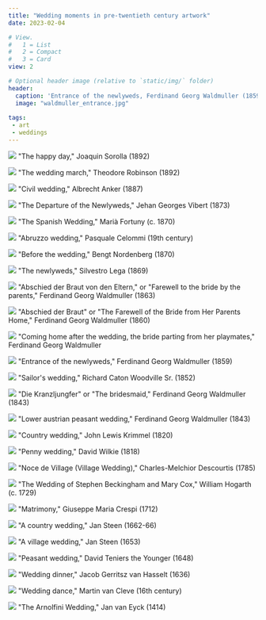 ```yaml
---
title: "Wedding moments in pre-twentieth century artwork"
date: 2023-02-04

# View.
#   1 = List
#   2 = Compact
#   3 = Card
view: 2

# Optional header image (relative to `static/img/` folder)
header:
  caption: 'Entrance of the newlyweds, Ferdinand Georg Waldmuller (1859)'
  image: "waldmuller_entrance.jpg"
  
tags:
 - art
 - weddings
---
```


![](/uploads/art-weddings/sorolla_happy.jpg)
"The happy day," Joaquin Sorolla (1892)

![](/uploads/art-weddings/robinson_wedding.jpg)
"The wedding march," Theodore Robinson (1892)

![](/uploads/art-weddings/anker_civil.jpg)
"Civil wedding," Albrecht Anker (1887)

![](/uploads/art-weddings/vibert_departure.jpg)
"The Departure of the Newlyweds," Jehan Georges Vibert (1873)

![](/uploads/art-weddings/fortuny_spanish.jpg)
"The Spanish Wedding," Marià Fortuny (c. 1870)

![](/uploads/art-weddings/celommi.jpg)
"Abruzzo wedding," Pasquale Celommi (19th century)

![](/uploads/art-weddings/Nordenberg_before.jpg)
"Before the wedding," Bengt Nordenberg (1870)

![](/uploads/art-weddings/lega_sposi.jpg)
"The newlyweds," Silvestro Lega (1869)

![](/uploads/art-weddings/waldmuller_farewell2.jpeg)
"Abschied der Braut von den Eltern," or "Farewell to the bride by the parents," Ferdinand Georg Waldmuller (1863)

![](/uploads/art-weddings/waldmuller_farewell.jpg)
"Abschied der Braut" or "The Farewell of the Bride from Her Parents Home," Ferdinand Georg Waldmuller (1860)

![](/uploads/art-weddings/waldmuller_departing.jpg)
"Coming home after the wedding, the bride parting from her playmates," Ferdinand Georg Waldmuller

![](/uploads/art-weddings/waldmuller_entrance.jpg)
"Entrance of the newlyweds," Ferdinand Georg Waldmuller (1859)

![](/uploads/art-weddings/woodville_sailor.jpg)
"Sailor's wedding," Richard Caton Woodville Sr. (1852)

![](/uploads/art-weddings/waldmuller_bridesmaid.png)
"Die Kranzljungfer" or "The bridesmaid," Ferdinand Georg Waldmuller (1843)

![](/uploads/art-weddings/waldmuller_lower.jpg)
"Lower austrian peasant wedding," Ferdinand Georg Waldmuller (1843)

![](/uploads/art-weddings/krimmel_country.jpg)
"Country wedding," John Lewis Krimmel (1820)

![](/uploads/art-weddings/wilkie_penny.jpg)
"Penny wedding," David Wilkie (1818)

![](/uploads/art-weddings/descourtis_village.jpg)
"Noce de Village (Village Wedding)," Charles-Melchior Descourtis (1785)

![](/uploads/art-weddings/hogarth_wedding.jpg)
"The Wedding of Stephen Beckingham and Mary Cox," William Hogarth (c. 1729)

![](/uploads/art-weddings/crespi_matrimony.jpg)
"Matrimony," Giuseppe Maria Crespi (1712)

![](/uploads/art-weddings/steen_country.jpg)
"A country wedding," Jan Steen (1662-66)

![](/uploads/art-weddings/steen_village.jpg)
"A village wedding," Jan Steen (1653)

![](/uploads/art-weddings/teniers_peasant.png)
"Peasant wedding," David Teniers the Younger (1648)

![](/uploads/art-weddings/hasselt_wedding.jpg)
"Wedding dinner," Jacob Gerritsz van Hasselt (1636)

![](/uploads/art-weddings/cleve_dance.jpg)
"Wedding dance," Martin van Cleve (16th century)

![](/uploads/art-weddings/arnolfini.jpg)
"The Arnolfini Wedding," Jan van Eyck (1414)

